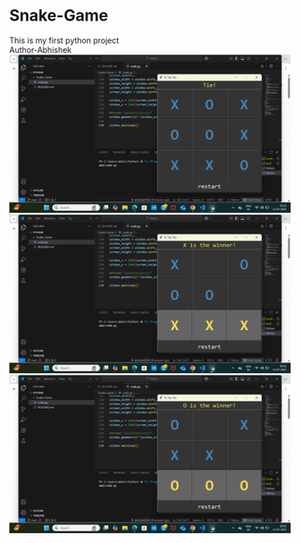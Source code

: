 # Snake-Game

This is my first python project
<br>
Author-Abhishek
![image alt](https://github.com/abhishek9502/Snake-Game/blob/abacdd23f14b88d897525390ff6851141602a36a/Screenshot%20(4).png)
![image alt](https://github.com/abhishek9502/Snake-Game/blob/2853041d909b1dcb0c320a14e75441dcb719d09c/Screenshot%20(1).png)
![image alt](https://github.com/abhishek9502/Snake-Game/blob/1c20ea63ac6b1450bf42b1bbe5f84acb93092e10/Screenshot%20(3).png)
